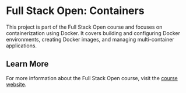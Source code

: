 # Full Stack Open: Containers

This project is part of the Full Stack Open course and focuses on containerization using Docker. It covers building and configuring Docker environments, creating Docker images, and managing multi-container applications.

## Learn More

For more information about the Full Stack Open course, visit the [course website](https://fullstackopen.com/en/part12/introduction_to_containers).